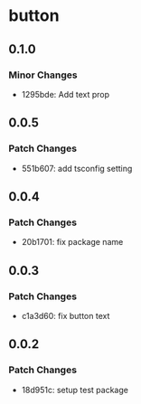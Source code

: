 # button

## 0.1.0

### Minor Changes

- 1295bde: Add text prop

## 0.0.5

### Patch Changes

- 551b607: add tsconfig setting

## 0.0.4

### Patch Changes

- 20b1701: fix package name

## 0.0.3

### Patch Changes

- c1a3d60: fix button text

## 0.0.2

### Patch Changes

- 18d951c: setup test package
